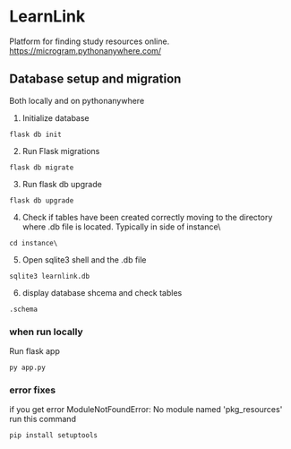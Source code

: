 # LearnLink
Platform for finding study resources online.
https://microgram.pythonanywhere.com/


## Database setup and migration
Both locally and on pythonanywhere
1. Initialize database
```
flask db init
```
2. Run Flask migrations
```
flask db migrate
```
3. Run flask db upgrade
```
flask db upgrade
```
4. Check if tables have been created correctly moving to the directory where .db file is located. Typically in side of instance\
```
cd instance\
```
5. Open sqlite3 shell and the .db file
```
sqlite3 learnlink.db
```
6. display database shcema and check tables
```
.schema
```


### when run locally 
Run flask app
```
py app.py
```

### error fixes
if you get error
ModuleNotFoundError: No module named 'pkg_resources'
run this command
```
pip install setuptools
```

